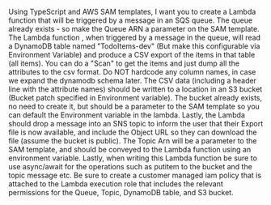 Using TypeScript and AWS SAM templates, I want you to create a Lambda function that will be triggered by a message in an SQS queue.  The queue already exists - so make the Queue ARN a parameter on the SAM template.   The Lambda function , when triggered by a message in the queue, will read a DynamoDB table named "TodoItems-dev" (But make this configurable via Environment Variable) and produce a CSV export of the items in that table (all items).   You can do a "Scan" to get the items and just dump all the attributes to the csv format.  Do NOT hardcode any column names, in case we expand the dynamodb schema later.  The CSV data (including a header line with the attribute names) should be written to a location in an S3 bucket (Bucket patch specified in Environment variable).  The bucket already exists, no need to create it, but should be a parameter to the SAM template so you can default the Environment variable in the lambda.    Lastly, the Lambda should drop a message into an SNS topic to inform the user that their Export file is now available, and include the Object URL so they can download the file (assume the bucket is public).  The Topic Arn will be a parameter to the SAM template, and should be conveyed to the Lambda function using an environment variable.   Lastly, when writing this Lambda function be sure to use async/await for the operations such as putitem to the bucket and the topic message etc.   Be sure to create a customer managed iam policy that is attached to the Lambda execution role that includes the relevant permissions for the Queue, Topic, DynamoDB table, and S3 bucket.